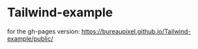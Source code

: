 # Tailwind-example

for the gh-pages version:
https://bureaupixel.github.io/Tailwind-example/public/
